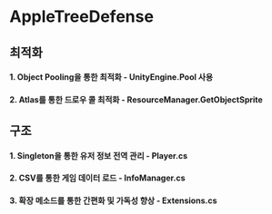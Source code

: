 # AppleTreeDefense

## 최적화
#### 1. Object Pooling을 통한 최적화 - UnityEngine.Pool 사용
#### 2. Atlas를 통한 드로우 콜 최적화 - ResourceManager.GetObjectSprite

## 구조
#### 1. Singleton을 통한 유저 정보 전역 관리 - Player.cs
#### 2. CSV를 통한 게임 데이터 로드 - InfoManager.cs
#### 3. 확장 메소드를 통한 간편화 및 가독성 향상 - Extensions.cs
